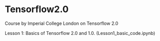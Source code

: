 # Tensorflow2.0
Course by Imperial College London on Tensorflow 2.0

Lesson 1: Basics of Tensorflow 2.0 and 1.0. (Lesson1_basic_code.ipynb)
